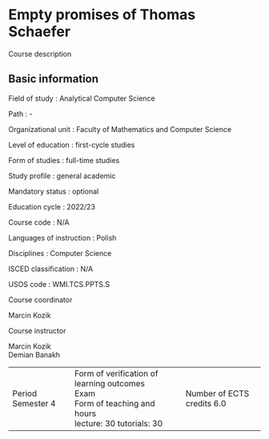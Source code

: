 # Empty promises of Thomas Schaefer

Course description

## Basic information

Field of study
:   Analytical Computer Science

Path
:   -

Organizational unit
:   Faculty of Mathematics and Computer Science

Level of education
:   first-cycle studies

Form of studies
:   full-time studies

Study profile
:   general academic

Mandatory status
:   optional

Education cycle
:   2022/23

Course code
:   N/A

Languages of instruction
:   Polish

Disciplines
:   Computer Science

ISCED classification
:   N/A

USOS code
:   WMI.TCS.PPTS.S

Course coordinator

Marcin Kozik

Course instructor

Marcin Kozik <br/>
Demian Banakh

|  |  |  |
| --- | --- | --- |
| Period Semester 4 | Form of verification of learning outcomes <br/> Exam <br/> Form of teaching and hours <br/> lecture: 30 tutorials: 30 | Number of ECTS credits  6.0 |